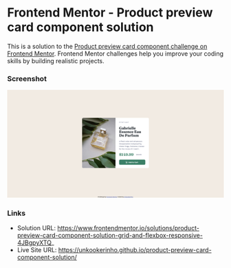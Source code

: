 # Frontend Mentor - Product preview card component solution

This is a solution to the [Product preview card component challenge on Frontend Mentor](https://www.frontendmentor.io/challenges/product-preview-card-component-GO7UmttRfa). Frontend Mentor challenges help you improve your coding skills by building realistic projects.

### Screenshot

<img src="images/screenshot.png">

### Links

- Solution URL: https://www.frontendmentor.io/solutions/product-preview-card-component-solution-grid-and-flexbox-responsive-4JBgpyXTQ_
- Live Site URL: https://unkookerinho.github.io/product-preview-card-component-solution/
